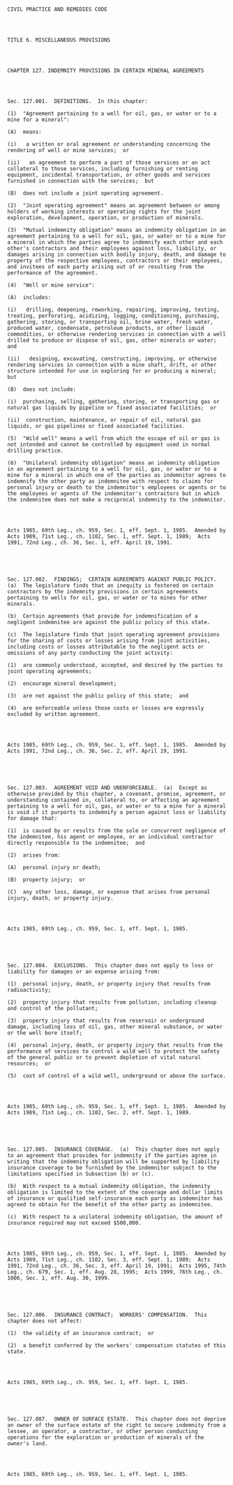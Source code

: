 ﻿
    
    
    	
    					
    
    
    CIVIL PRACTICE AND REMEDIES CODE
    
      
    
    
    TITLE 6. MISCELLANEOUS PROVISIONS
    
      
    
    
    CHAPTER 127. INDEMNITY PROVISIONS IN CERTAIN MINERAL AGREEMENTS
    
      
    
    
    Sec. 127.001.  DEFINITIONS.  In this chapter:
    
    (1)  "Agreement pertaining to a well for oil, gas, or water or to a mine for a mineral":
    
    (A)  means:
    
    (i)   a written or oral agreement or understanding concerning the rendering of well or mine services;  or
    
    (ii)   an agreement to perform a part of those services or an act collateral to those services, including furnishing or renting equipment, incidental transportation, or other goods and services furnished in connection with the services;  but
    
    (B)  does not include a joint operating agreement.
    
    (2)  "Joint operating agreement" means an agreement between or among holders of working interests or operating rights for the joint exploration, development, operation, or production of minerals.
    
    (3)  "Mutual indemnity obligation" means an indemnity obligation in an agreement pertaining to a well for oil, gas, or water or to a mine for a mineral in which the parties agree to indemnify each other and each other's contractors and their employees against loss, liability, or damages arising in connection with bodily injury, death, and damage to property of the respective employees, contractors or their employees, and invitees of each party arising out of or resulting from the performance of the agreement.
    
    (4)  "Well or mine service":
    
    (A)  includes:
    
    (i)   drilling, deepening, reworking, repairing, improving, testing, treating, perforating, acidizing, logging, conditioning, purchasing, gathering, storing, or transporting oil, brine water, fresh water, produced water, condensate, petroleum products, or other liquid commodities, or otherwise rendering services in connection with a well drilled to produce or dispose of oil, gas, other minerals or water;  and
    
    (ii)   designing, excavating, constructing, improving, or otherwise rendering services in connection with a mine shaft, drift, or other structure intended for use in exploring for or producing a mineral;  but
    
    (B)  does not include:
    
    (i)  purchasing, selling, gathering, storing, or transporting gas or natural gas liquids by pipeline or fixed associated facilities;  or
    
    (ii)  construction, maintenance, or repair of oil, natural gas liquids, or gas pipelines or fixed associated facilities.
    
    (5)  "Wild well" means a well from which the escape of oil or gas is not intended and cannot be controlled by equipment used in normal drilling practice.
    
    (6)  "Unilateral indemnity obligation" means an indemnity obligation in an agreement pertaining to a well for oil, gas, or water or to a mine for a mineral in which one of the parties as indemnitor agrees to indemnify the other party as indemnitee with respect to claims for personal injury or death to the indemnitor's employees or agents or to the employees or agents of the indemnitor's contractors but in which the indemnitee does not make a reciprocal indemnity to the indemnitor.
    
    
    
    
    Acts 1985, 69th Leg., ch. 959, Sec. 1, eff. Sept. 1, 1985.  Amended by Acts 1989, 71st Leg., ch. 1102, Sec. 1, eff. Sept. 1, 1989;  Acts 1991, 72nd Leg., ch. 36, Sec. 1, eff. April 19, 1991.
    
    
    
    
    
    Sec. 127.002.  FINDINGS;  CERTAIN AGREEMENTS AGAINST PUBLIC POLICY.  (a)  The legislature finds that an inequity is fostered on certain contractors by the indemnity provisions in certain agreements pertaining to wells for oil, gas, or water or to mines for other minerals.
    
    (b)  Certain agreements that provide for indemnification of a negligent indemnitee are against the public policy of this state.
    
    (c)  The legislature finds that joint operating agreement provisions for the sharing of costs or losses arising from joint activities, including costs or losses attributable to the negligent acts or omissions of any party conducting the joint activity:
    
    (1)  are commonly understood, accepted, and desired by the parties to joint operating agreements;
    
    (2)  encourage mineral development;
    
    (3)  are not against the public policy of this state;  and
    
    (4)  are enforceable unless those costs or losses are expressly excluded by written agreement.
    
    
    
    
    Acts 1985, 69th Leg., ch. 959, Sec. 1, eff. Sept. 1, 1985.  Amended by Acts 1991, 72nd Leg., ch. 36, Sec. 2, eff. April 19, 1991.
    
    
    
    
    
    Sec. 127.003.  AGREEMENT VOID AND UNENFORCEABLE.  (a)  Except as otherwise provided by this chapter, a covenant, promise, agreement, or understanding contained in, collateral to, or affecting an agreement pertaining to a well for oil, gas, or water or to a mine for a mineral is void if it purports to indemnify a person against loss or liability for damage that:
    
    (1)  is caused by or results from the sole or concurrent negligence of the indemnitee, his agent or employee, or an individual contractor directly responsible to the indemnitee;  and
    
    (2)  arises from:
    
    (A)  personal injury or death;
    
    (B)  property injury;  or
    
    (C)  any other loss, damage, or expense that arises from personal injury, death, or property injury.
    
    
    
    
    Acts 1985, 69th Leg., ch. 959, Sec. 1, eff. Sept. 1, 1985.
    
    
    
    
    
    Sec. 127.004.  EXCLUSIONS.  This chapter does not apply to loss or liability for damages or an expense arising from:
    
    (1)  personal injury, death, or property injury that results from radioactivity;
    
    (2)  property injury that results from pollution, including cleanup and control of the pollutant;
    
    (3)  property injury that results from reservoir or underground damage, including loss of oil, gas, other mineral substance, or water or the well bore itself;
    
    (4)  personal injury, death, or property injury that results from the performance of services to control a wild well to protect the safety of the general public or to prevent depletion of vital natural resources;  or
    
    (5)  cost of control of a wild well, underground or above the surface.
    
    
    
    
    Acts 1985, 69th Leg., ch. 959, Sec. 1, eff. Sept. 1, 1985.  Amended by Acts 1989, 71st Leg., ch. 1102, Sec. 2, eff. Sept. 1, 1989.
    
    
    
    
    
    Sec. 127.005.  INSURANCE COVERAGE.  (a)  This chapter does not apply to an agreement that provides for indemnity if the parties agree in writing that the indemnity obligation will be supported by liability insurance coverage to be furnished by the indemnitor subject to the limitations specified in Subsection (b) or (c).
    
    (b)  With respect to a mutual indemnity obligation, the indemnity obligation is limited to the extent of the coverage and dollar limits of insurance or qualified self-insurance each party as indemnitor has agreed to obtain for the benefit of the other party as indemnitee.
    
    (c)  With respect to a unilateral indemnity obligation, the amount of insurance required may not exceed $500,000.
    
    
    
    
    Acts 1985, 69th Leg., ch. 959, Sec. 1, eff. Sept. 1, 1985.  Amended by Acts 1989, 71st Leg., ch. 1102, Sec. 3, eff. Sept. 1, 1989;  Acts 1991, 72nd Leg., ch. 36, Sec. 3, eff. April 19, 1991;  Acts 1995, 74th Leg., ch. 679, Sec. 1, eff. Aug. 28, 1995;  Acts 1999, 76th Leg., ch. 1006, Sec. 1, eff. Aug. 30, 1999.
    
    
    
    
    
    Sec. 127.006.  INSURANCE CONTRACT;  WORKERS' COMPENSATION.  This chapter does not affect:
    
    (1)  the validity of an insurance contract;  or
    
    (2)  a benefit conferred by the workers' compensation statutes of this state.
    
    
    
    
    Acts 1985, 69th Leg., ch. 959, Sec. 1, eff. Sept. 1, 1985.
    
    
    
    
    
    Sec. 127.007.  OWNER OF SURFACE ESTATE.  This chapter does not deprive an owner of the surface estate of the right to secure indemnity from a lessee, an operator, a contractor, or other person conducting operations for the exploration or production of minerals of the owner's land.
    
    
    
    
    Acts 1985, 69th Leg., ch. 959, Sec. 1, eff. Sept. 1, 1985.
    
    
    
    
    				
